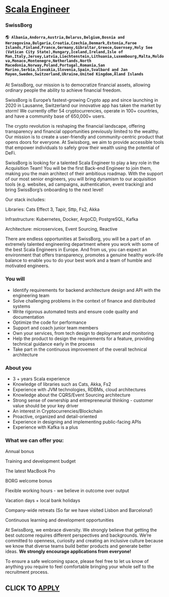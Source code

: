 # [Scala Engineer](https://www.remotewlb.com/apply/scala-engineer-77202)  
### SwissBorg  
#### `🌎 Albania,Andorra,Austria,Belarus,Belgium,Bosnia and Herzegovina,Bulgaria,Croatia,Czechia,Denmark,Estonia,Faroe Islands,Finland,France,Germany,Gibraltar,Greece,Guernsey,Holy See (Vatican City State),Hungary,Iceland,Ireland,Isle of Man,Italy,Jersey,Latvia,Liechtenstein,Lithuania,Luxembourg,Malta,Moldova,Monaco,Montenegro,Netherlands,North Macedonia,Norway,Poland,Portugal,Romania,San Marino,Serbia,Slovakia,Slovenia,Spain,Svalbard and Jan Mayen,Sweden,Switzerland,Ukraine,United Kingdom,Åland Islands`  

At SwissBorg, our mission is to democratize financial assets, allowing ordinary people the ability to achieve financial freedom.

SwissBorg is Europe’s fastest-growing Crypto app and since launching in 2020 in Lausanne, Switzerland our innovative app has taken the market by storm! We currently offer 54 cryptocurrencies, operate in 100+ countries, and have a community base of 650,000+ users.

The crypto revolution is reshaping the financial landscape, offering transparency and financial opportunities previously limited to the wealthy. Our mission is to create a user-friendly and community-centric product that opens doors for everyone. At Swissborg, we aim to provide accessible tools that empower individuals to safely grow their wealth using the potential of DeFi.

SwissBorg is looking for a talented Scala Engineer to play a key role in the Acquisition Team! You will be the first Back-end Engineer to join them, making you the main architect of their ambitious roadmap. With the support of our most senior engineers, you will bring dynamism to our acquisition tools (e.g. websites, ad campaigns, authentication, event tracking) and bring SwissBorg’s onboarding to the next level!

Our stack includes:

Libraries: Cats Effect 3, Tapir, Sttp, Fs2, Akka

Infrastructure: Kubernetes, Docker, ArgoCD, PostgreSQL, Kafka

Architecture: microservices, Event Sourcing, Reactive

There are endless opportunities at SwissBorg, you will be a part of an extremely talented engineering department where you work with some of the best Scala Engineers in Europe. And from us, you can expect an environment that offers transparency, promotes a genuine healthy work-life balance to enable you to do your best work and a team of humble and motivated engineers.

### You will

  * Identify requirements for backend architecture design and API with the engineering team
  * Solve challenging problems in the context of finance and distributed systems
  * Write rigorous automated tests and ensure code quality and documentation
  * Optimize the code for performance
  * Support and coach junior team members
  * Own your services, from tech design to deployment and monitoring
  * Help the product to design the requirements for a feature, providing technical guidance early in the process
  * Take part in the continuous improvement of the overall technical architecture

### About you

  * 3 + years Scala experience
  * Knowledge of libraries such as Cats, Akka, Fs2
  * Experience with JVM technologies, RDBMs, cloud architectures
  * Knowledge about the CQRS/Event Sourcing architecture
  * Strong sense of ownership and entrepreneurial thinking - customer value should be your key driver
  * An interest in Cryptocurrencies/Blockchain
  * Proactive, organized and detail-oriented
  * Experience in designing and implementing public-facing APIs
  * Experience with Kafka is a plus

### What we can offer you:

Annual bonus

Training and development budget

The latest MacBook Pro

BORG welcome bonus

Flexible working hours - we believe in outcome over output

Vacation days + local bank holidays

Company-wide retreats (So far we have visited Lisbon and Barcelona!)

Continuous learning and development opportunities

At SwissBorg, we embrace diversity. We strongly believe that getting the best outcome requires different perspectives and backgrounds. We’re committed to openness, curiosity and creating an inclusive culture because we know that diverse teams build better products and generate better ideas. **We strongly encourage applications from everyone!**

To ensure a safe welcoming space, please feel free to let us know of anything you require to feel comfortable bringing your whole self to the recruitment process.

  
## CLICK TO [APPLY](https://www.remotewlb.com/apply/scala-engineer-77202)

